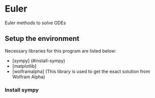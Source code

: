 # Euler
Euler methods to solve ODEs

## Setup the environment
Necessary libraries for this program are listed below:
* [sympy] (#install-sympy)
* [matplotlib]
* [wolframalpha] (This library is used to get the exact solution from Wolfram Alpha)

### Install sympy

